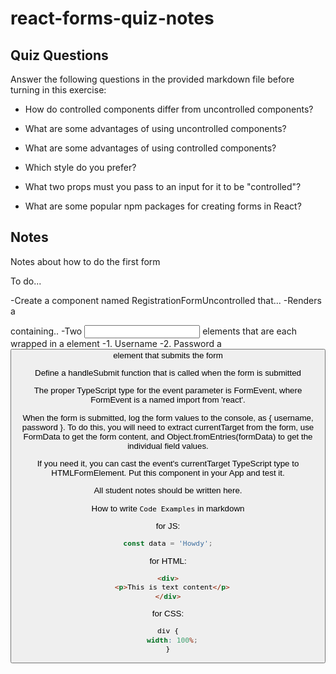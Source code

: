 # react-forms-quiz-notes

## Quiz Questions

Answer the following questions in the provided markdown file before turning in this exercise:

- How do controlled components differ from uncontrolled components?

- What are some advantages of using uncontrolled components?

- What are some advantages of using controlled components?

- Which style do you prefer?

- What two props must you pass to an input for it to be "controlled"?

- What are some popular npm packages for creating forms in React?

## Notes

Notes about how to do the first form

To do...

-Create a component named RegistrationFormUncontrolled that...
-Renders a <form> containing..
-Two <input> elements that are each wrapped in a <label> element
-1. Username
-2. Password
a <button> element that submits the form

Define a handleSubmit function that is called when the form is submitted

The proper TypeScript type for the event parameter is FormEvent<HTMLFormElement>, where FormEvent is a named import from 'react'.

When the form is submitted, log the form values to the console, as { username, password }. To do this, you will need to extract currentTarget from the form, use FormData to get the form content, and Object.fromEntries(formData) to get the individual field values.

If you need it, you can cast the event's currentTarget TypeScript type to HTMLFormElement.
Put this component in your App and test it.

All student notes should be written here.

How to write `Code Examples` in markdown

for JS:

```javascript
const data = 'Howdy';
```

for HTML:

```html
<div>
  <p>This is text content</p>
</div>
```

for CSS:

```css
div {
  width: 100%;
}
```
